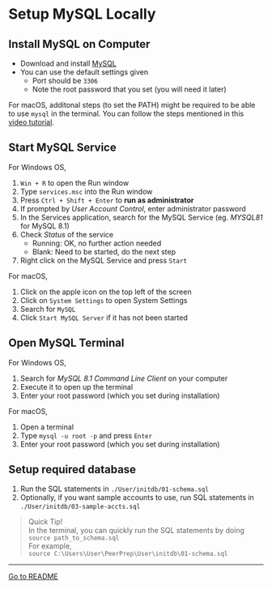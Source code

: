 # Setup MySQL Locally

## Install MySQL on Computer

- Download and install [MySQL](https://dev.mysql.com/downloads/mysql/)
- You can use the default settings given
  - Port should be `3306`
  - Note the root password that you set (you will need it later)

For macOS, additonal steps (to set the PATH) might be required to be able to use `mysql` in the terminal. 
You can follow the steps mentioned in this [video tutorial](https://youtu.be/-BDbOOY9jsc?t=253).

## Start MySQL Service

For Windows OS,

1. `Win + R` to open the Run window
2. Type `services.msc` into the Run window
3. Press `Ctrl + Shift + Enter` to **run as administrator**
4. If prompted by _User Account Control_, enter administrator password
5. In the Services application, search for the MySQL Service
   (eg. _MYSQL81_ for MySQL 8.1)
6. Check _Status_ of the service
    - Running: OK, no further action needed
    - Blank: Need to be started, do the next step
7. Right click on the MySQL Service and press `Start`

For macOS,

1. Click on the apple icon on the top left of the screen
2. Click on `System Settings` to open System Settings
3. Search for `MySQL`
4. Click `Start MySQL Server` if it has not been started

## Open MySQL Terminal

For Windows OS,

1. Search for _MySQL 8.1 Command Line Client_ on your computer
2. Execute it to open up the terminal
3. Enter your root password (which you set during installation)

For macOS,

1. Open a terminal
2. Type `mysql -u root -p` and press `Enter`
3. Enter your root password (which you set during installation) 

## Setup required database

1. Run the SQL statements in `./User/initdb/01-schema.sql`
2. Optionally, if you want sample accounts to use, run SQL statements
   in `./User/initdb/03-sample-accts.sql` 

> Quick Tip!\
> In the terminal, you can quickly run the SQL statements by doing\
> `source path_to_schema.sql`\
> For example,\
> `source C:\Users\User\PeerPrep\User\initdb\01-schema.sql`

---
[Go to README](../README.md)
